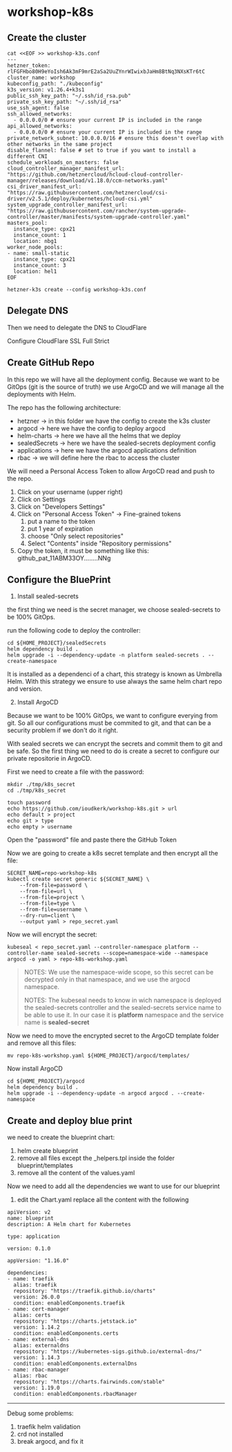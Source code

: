 # workshop-k8s

## Create the cluster

```
cat <<EOF >> workshop-k3s.conf
---
hetzner_token: rlFGFHbo80H9eYoIsh6Ak3mF9mrE2aSa2UuZYnrWIwixbJaHm8BtNq3NXsKTr6tC
cluster_name: workshop
kubeconfig_path: "./kubeconfig"
k3s_version: v1.26.4+k3s1
public_ssh_key_path: "~/.ssh/id_rsa.pub"
private_ssh_key_path: "~/.ssh/id_rsa"
use_ssh_agent: false 
ssh_allowed_networks:
  - 0.0.0.0/0 # ensure your current IP is included in the range
api_allowed_networks:
  - 0.0.0.0/0 # ensure your current IP is included in the range
private_network_subnet: 10.0.0.0/16 # ensure this doesn't overlap with other networks in the same project
disable_flannel: false # set to true if you want to install a different CNI
schedule_workloads_on_masters: false
cloud_controller_manager_manifest_url: "https://github.com/hetznercloud/hcloud-cloud-controller-manager/releases/download/v1.18.0/ccm-networks.yaml"
csi_driver_manifest_url: "https://raw.githubusercontent.com/hetznercloud/csi-driver/v2.5.1/deploy/kubernetes/hcloud-csi.yml"
system_upgrade_controller_manifest_url: "https://raw.githubusercontent.com/rancher/system-upgrade-controller/master/manifests/system-upgrade-controller.yaml"
masters_pool:
  instance_type: cpx21
  instance_count: 1
  location: nbg1
worker_node_pools:
- name: small-static
  instance_type: cpx21
  instance_count: 3
  location: hel1
EOF

hetzner-k3s create --config workshop-k3s.conf
```

## Delegate DNS
Then we need to delegate the DNS to CloudFlare

Configure CloudFlare SSL Full Strict

## Create GitHub Repo

In this repo we will have all the deployment config. Because we want to be GitOps (git is the source of truth) we use ArgoCD and we will manage all the deployments with Helm.

The repo has the following architecture:

- hetzner -> in this folder we have the config to create the k3s cluster
- argocd -> here we have the config to deploy argocd
- helm-charts -> here we have all the helms that we deploy
- sealedSecrets -> here we have the sealed-secrets deployment config
- applications -> here we have the argocd applications definition
- rbac -> we will define here the rbac to access the cluster

We will need a Personal Access Token to allow ArgoCD read and push to the repo. 

1. Click on your username (upper right)
2. Click on Settings
3. Click on "Developers Settings"
4. Click on "Personal Access Token" -> Fine-grained tokens
   1. put a name to the token
   2. put 1 year of expiration
   3. choose "Only select repositories"
   4. Select "Contents" inside "Repository permissions"
5. Copy the token, it must be something like this: github_pat_11ABM33OY........NNg

## Configure the BluePrint

1. Install sealed-secrets

the first thing we need is the secret manager, we choose sealed-secrets to be 100% GitOps. 

run the following code to deploy the controller:

```
cd ${HOME_PROJECT}/sealedSecrets
helm dependency build .
helm upgrade -i --dependency-update -n platform sealed-secrets . --create-namespace
```

It is installed as a dependenci of a chart, this strategy is known as Umbrella Helm. With this strategy we ensure to use always the same helm chart repo and version.

2. Install ArgoCD

Because we want to be 100% GitOps, we want to configure everying from git. So all our configurations must be commited to git, and that can be a security problem if we don't do it right.

With sealed secrets we can encrypt the secrets and commit them to git and be safe. So the first thing we need to do is create a secret to configure our private repositorie in ArgoCD.

First we need to create a file with the password:

```
mkdir ./tmp/k8s_secret
cd ./tmp/k8s_secret
```

```
touch password
echo https://github.com/ioudkerk/workshop-k8s.git > url
echo default > project
echo git > type
echo empty > username
```

Open the "password" file and paste there the GitHub Token

Now we are going to create a k8s secret template and then encrypt all the file:

```
SECRET_NAME=repo-workshop-k8s
kubectl create secret generic ${SECRET_NAME} \
    --from-file=password \
    --from-file=url \
    --from-file=project \
    --from-file=type \
    --from-file=username \
    --dry-run=client \
    --output yaml > repo_secret.yaml
```

Now we will encrypt the secret:

```
kubeseal < repo_secret.yaml --controller-namespace platform --controller-name sealed-secrets --scope=namespace-wide --namespace argocd -o yaml > repo-k8s-workshop.yaml
```

> NOTES: We use the namespace-wide scope, so this secret can be decrypted only in that namespace, and we use the argocd namespace.
> 
> NOTES: The kubeseal needs to know in wich namespace is deployed the sealed-secrets controller and the sealed-secrets service name to be able to use it. In our case it is **platform** namespace and the service name is **sealed-secret**

Now we need to move the encrypted secret to the ArgoCD template folder and remove all this files:

```
mv repo-k8s-workshop.yaml ${HOME_PROJECT}/argocd/templates/
```

Now install ArgoCD
```
cd ${HOME_PROJECT}/argocd
helm dependency build .
helm upgrade -i --dependency-update -n argocd argocd . --create-namespace
```

## Create and deploy blue print

we need to create the blueprint chart:

1. helm create blueprint
2. remove all files except the _helpers.tpl inside the folder blueprint/templates
3. remove all the content of the values.yaml

Now we need to add all the dependencies we want to use for our blueprint

1. edit the Chart.yaml replace all the content with the following 
```
apiVersion: v2
name: blueprint
description: A Helm chart for Kubernetes

type: application

version: 0.1.0

appVersion: "1.16.0"

dependencies:
- name: traefik
  alias: traefik
  repository: "https://traefik.github.io/charts"
  version: 26.0.0
  condition: enabledComponents.traefik
- name: cert-manager
  alias: certs
  repository: "https://charts.jetstack.io"
  version: 1.14.2
  condition: enabledComponents.certs
- name: external-dns
  alias: externaldns
  repository: "https://kubernetes-sigs.github.io/external-dns/"
  version: 1.14.3
  condition: enabledComponents.externalDns
- name: rbac-manager
  alias: rbac
  repository: "https://charts.fairwinds.com/stable"
  version: 1.19.0
  condition: enabledComponents.rbacManager
```


---

Debug some problems:
1. traefik helm validation
2. crd not installed
3. break argocd, and fix it